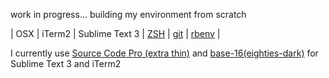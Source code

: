 work in progress... building my environment from scratch


| OSX | iTerm2 | Sublime Text 3 | [ZSH](http://zsh.sourceforge.net/) | [git](http://git-scm.com/) | [rbenv](https://github.com/sstephenson/rbenv) |

I currently use [Source Code Pro (extra thin)](https://github.com/adobe-fonts/source-code-pro) and [base-16(eighties-dark)](https://github.com/chriskempson/base16) for Sublime Text 3 and iTerm2
